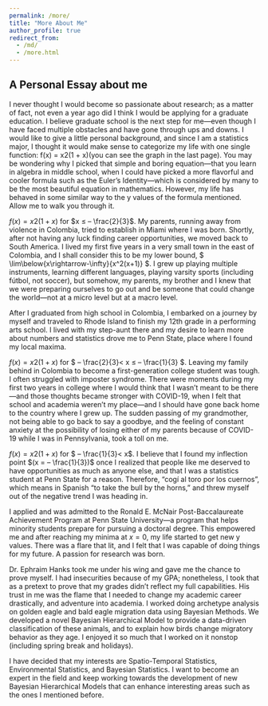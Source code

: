 ```yaml
---
permalink: /more/
title: "More About Me"
author_profile: true
redirect_from: 
  - /md/
  - /more.html
---
```


## A Personal Essay about me

I never thought I would become so passionate about research; as a matter of fact, 
not even a year ago did I think I would be applying for a graduate education. I 
believe graduate school is the next step for me—even though I have faced multiple 
obstacles and have gone through ups and downs. I would like to give a little personal background, and since I am a statistics 
major, I thought it would make sense to categorize my life with one single function:
f(x) = x2(1 + x)(you can see the graph in the last page). You may be wondering why I 
picked that simple and boring equation—that you learn in algebra in middle school, when 
I could have picked a more flavorful and cooler formula such as the Euler’s Identity—which
is considered by many to be the most beautiful equation in mathematics. However, my life 
has behaved in some similar way to the y values of the formula mentioned. Allow me to 
walk you through it.

$f(x) = x2(1 + x)$ for $x ≤ – \frac{2}{3}$. My parents, running away from violence in Colombia, tried to establish in Miami where I was born. Shortly, after not having any luck finding career opportunities, we moved back to South America. I lived my first five years in a very small town in the east of Colombia, and I shall consider this to be my lower bound, $ \lim\below{x\rightarrow-\infty}{x^2(x+1)} $. I grew up playing multiple instruments, learning different languages, playing varsity sports (including fútbol, not soccer), but somehow, my parents, my brother and I knew that we were preparing ourselves to go out and be someone that could change the world—not at a micro level but at a macro level. 

After I graduated from high school in Colombia, I embarked on a journey by myself and traveled to Rhode Island to finish my 12th grade in a performing arts school. I lived with my step-aunt there and my desire to learn more about numbers and statistics drove me to Penn State, place where I found my local maxima.

$f(x) = x2(1 + x)$ for $ – \frac{2}{3}< x ≤ – \frac{1}{3} $. Leaving my family behind in Colombia to become a first-generation college student was tough. I often struggled with imposter syndrome. There were moments during my first two years in college where I would think that I wasn’t meant to be there—and those thoughts became stronger with COVID-19, when I felt that school and academia weren’t my place—and I should have gone back home to the country where I grew up. The sudden passing of my grandmother, not being able to go back to say a goodbye, and the feeling of constant anxiety at the possibility of losing either of my parents because of COVID-19 while I was in Pennsylvania, took a toll on me. 

$f(x) = x2(1 + x)$ for $ – \frac{1}{3}< x$. I believe that I found my inflection point $(x = – \frac{1}{3})$ once I realized that people like me deserved to have opportunities as much as anyone else, and that I was a statistics student at Penn State for a reason. Therefore, “cogí al toro por los cuernos”, which means in Spanish “to take the bull by the horns,” and threw myself out of the negative trend I was heading in. 	

I applied and was admitted to the Ronald E. McNair Post-Baccalaureate Achievement Program at Penn State University—a program that helps minority students prepare for pursuing a doctoral degree. This empowered me and after reaching my minima at $x = 0$, my life started to get new y values. There was a flare that lit, and I felt that I was capable of doing things for my future. A passion for research was born.   

Dr. Ephraim Hanks took me under his wing and gave me the chance to prove myself. I had insecurities because of my GPA; nonetheless, I took that as a pretext to prove that my grades didn’t reflect my full capabilities. His trust in me was the flame that I needed to change my academic career drastically, and adventure into academia. I worked doing archetype analysis on golden eagle and bald eagle migration data using Bayesian Methods. We developed a novel Bayesian Hierarchical Model to provide a data-driven classification of these animals, and to explain how birds change migratory behavior as they age. I enjoyed it so much that I worked on it nonstop (including spring break and holidays). 

I have decided that my interests are Spatio-Temporal Statistics, Environmental Statistics, and Bayesian Statistics. I want to become an expert in the field and keep working towards the development of new Bayesian Hierarchical Models that can enhance interesting areas such as the ones I mentioned before. 
